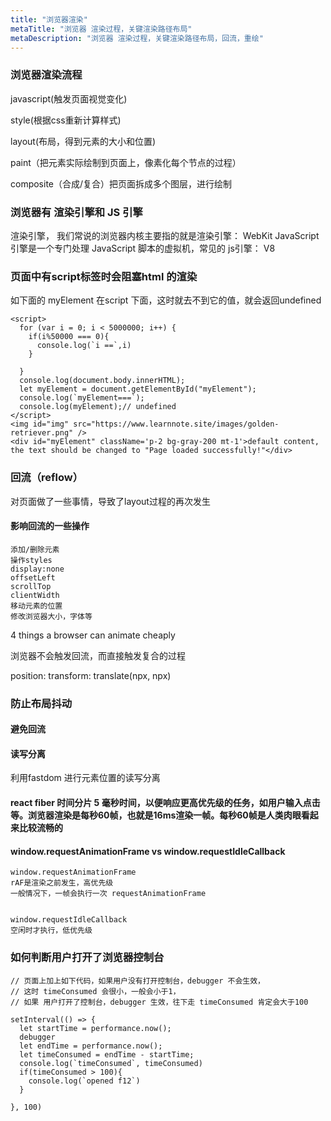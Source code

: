 ```yaml
---
title: "浏览器渲染"
metaTitle: "浏览器 渲染过程，关键渲染路径布局"
metaDescription: "浏览器 渲染过程，关键渲染路径布局，回流，重绘"
---
```




### 浏览器渲染流程

javascript(触发页面视觉变化)


style(根据css重新计算样式)


layout(布局，得到元素的大小和位置)


paint（把元素实际绘制到页面上，像素化每个节点的过程）


composite（合成/复合）把页面拆成多个图层，进行绘制



### 浏览器有 渲染引擎和 JS 引擎
渲染引擎， 我们常说的浏览器内核主要指的就是渲染引擎： WebKit
JavaScript 引擎是一个专门处理 JavaScript 脚本的虚拟机，常见的 js引擎： V8

### 页面中有script标签时会阻塞html 的渲染
如下面的 myElement 在script 下面，这时就去不到它的值，就会返回undefined
```
<script>
  for (var i = 0; i < 5000000; i++) {
    if(i%50000 === 0){
      console.log(`i ==`,i)
    }
    
  }
  console.log(document.body.innerHTML);
  let myElement = document.getElementById("myElement");
  console.log(`myElement===`);
  console.log(myElement);// undefined
</script>
<img id="img" src="https://www.learnnote.site/images/golden-retriever.png" />
<div id="myElement" className='p-2 bg-gray-200 mt-1'>default content, the text should be changed to "Page loaded successfully!"</div>
```

### 回流（reflow） 
对页面做了一些事情，导致了layout过程的再次发生

#### 影响回流的一些操作
```
添加/删除元素  
操作styles
display:none
offsetLeft
scrollTop
clientWidth
移动元素的位置
修改浏览器大小，字体等

```


4 things a browser can animate cheaply

浏览器不会触发回流，而直接触发复合的过程

position: transform: translate(npx, npx)




### 防止布局抖动

#### 避免回流

#### 读写分离
利用fastdom 进行元素位置的读写分离


#### react fiber 时间分片 5 毫秒时间，以便响应更高优先级的任务，如用户输入点击等。浏览器渲染是每秒60帧，也就是16ms渲染一帧。每秒60帧是人类肉眼看起来比较流畅的


#### window.requestAnimationFrame vs window.requestIdleCallback
```
window.requestAnimationFrame 
rAF是渲染之前发生，高优先级
一般情况下，一帧会执行一次 requestAnimationFrame


window.requestIdleCallback 
空闲时才执行，低优先级
```


### 如何判断用户打开了浏览器控制台
```
// 页面上加上如下代码，如果用户没有打开控制台，debugger 不会生效，
// 这时 timeConsumed 会很小，一般会小于1，
// 如果 用户打开了控制台，debugger 生效，往下走 timeConsumed 肯定会大于100

setInterval(() => {
  let startTime = performance.now();
  debugger
  let endTime = performance.now();
  let timeConsumed = endTime - startTime;
  console.log(`timeConsumed`, timeConsumed)
  if(timeConsumed > 100){
    console.log(`opened f12`)
  }

}, 100)
```